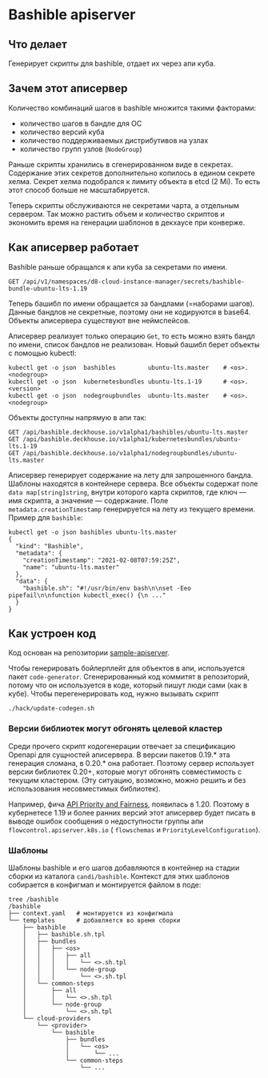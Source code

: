 # Bashible apiserver

## Что делает

Генерирует скрипты для bashible, отдает их через апи куба.

## Зачем этот аписервер

Количество комбинаций шагов в bashible множится такими факторами:

* количество шагов в бандле для ОС
* количество версий куба
* количество поддерживаемых дистрибутивов на узлах
* количество групп узлов (`NodeGroup`)

Раньше скрипты хранились в сгенерированном виде в секретах. Содержание этих секретов дополнительно копилось в едином
секрете хелма. Секрет хелма подобрался к лимиту объекта в etcd (2 Mi). То есть этот способ больше не масштабируется.

Теперь скрипты обслуживаются не секретами чарта, а отдельным сервером. Так можно растить объем и количество скриптов и
экономить время на генерации шаблонов в декхаусе при конверже.

## Как аписервер работает

Bashible раньше обращался к апи куба за секретами по имени.

```
GET /api/v1/namespaces/d8-cloud-instance-manager/secrets/bashible-bundle-ubuntu-lts-1.19
```

Теперь башибл по имени обращается за бандлами (=наборами шагов). Данные бандлов не секретные, поэтому они не кодируются
в base64. Объекты аписервера существуют вне неймспейсов.

Аписервер реализует только операцию `Get`, то есть можно взять бандл по имени, список бандлов не реализован. Новый
башибл берет объекты с помощью kubectl:

```shell
kubectl get -o json  bashibles         ubuntu-lts.master    # <os>.<nodegroup>
kubectl get -o json  kubernetesbundles ubuntu-lts.1-19      # <os>.<version>
kubectl get -o json  nodegroupbundles  ubuntu-lts.master    # <os>.<nodegroup>
```

Объекты доступны напрямую в апи так:

```
GET /api/bashible.deckhouse.io/v1alpha1/bashibles/ubuntu-lts.master
GET /api/bashible.deckhouse.io/v1alpha1/kubernetesbundles/ubuntu-lts.1-19
GET /api/bashible.deckhouse.io/v1alpha1/nodegroupbundles/ubuntu-lts.master
```

Аписервер генерирует содержание на лету для запрошенного бандла. Шаблоны находятся в контейнере сервера. Все объекты
содержат поле `data map[string]string`, внутри которого карта скриптов, где ключ — имя скрипта, а значение — содержание.
Поле `metadata.creationTimestamp` генерируется на лету из текущего времени. Пример для `bashible`:

```shell
kubectl get -o json bashibles ubuntu-lts.master
{
  "kind": "Bashible",
  "metadata": {
    "creationTimestamp": "2021-02-08T07:59:25Z",
    "name": "ubuntu-lts.master"
  },
  "data": {
    "bashible.sh": "#!/usr/bin/env bash\n\nset -Eeo pipefail\n\nfunction kubectl_exec() {\n ..."
  }
}
```

## Как устроен код

Код основан на репозитории [sample-apiserver](https://https://github.com/kubernetes/sample-apiserver).

Чтобы генерировать бойлерплейт для объектов в апи, используется пакет `code-generator`. Сгенерированный код коммитят в
репозиторий, потому что он используется в коде, который пишут люди сами (как в кубе). Чтобы перегенерировать код, нужно
вызывать скрипт

```shell
./hack/update-codegen.sh
```

### Версии библиотек могут обгонять целевой кластер

Среди прочего скрипт кодогенерации отвечает за спецификацию Openapi для сущностей аписервера. В версии пакетов 0.19.*
эта генерация сломана, в 0.20.* она работает. Поэтому сервер использует версии библиотек 0.20+, которые могут обгонять
совместимость с текущим кластером. (Эту ситуацию, возможно, можно решить и без использования несовместимых библиотек).

Например, фича [API Priority and Fairness](https://kubernetes.io/docs/concepts/cluster-administration/flow-control/),
появилась в 1.20. Поэтому в кубернетесе 1.19 и более ранних версий этот аписервер будет писать в выводе ошибок сообщения
о недоступности группы апи `flowcontrol.apiserver.k8s.io` ( `flowschemas` и `PriorityLevelConfiguration`).

### Шаблоны

Шаблоны bashible и его шагов добавляются в контейнер на стадии сборки из каталога `candi/bashible`. Контекст для этих
шаблонов собирается в конфигмап и монтируется файлом в поде:

```shell
tree /bashible
/bashible
├── context.yaml   # монтируется из конфигмапа
└── templates      # добавляется во время сборки
    ├── bashible
    │   ├── bashible.sh.tpl
    │   ├── bundles
    │   │   ├── <os>
    │   │   │   ├── all
    │   │   │   │   └── <>.sh.tpl
    │   │   │   └── node-group
    │   │   │       └── <>.sh.tpl
    │   └── common-steps
    │       ├── all
    │       │   └── <>.sh.tpl
    │       └── node-group
    │           └── <>.sh.tpl
    └── cloud-providers
        └── <provider>
            └── bashible
                ├── bundles
                │   └── <os>
                │       └── ...
                └── common-steps
                    └── ...
```
